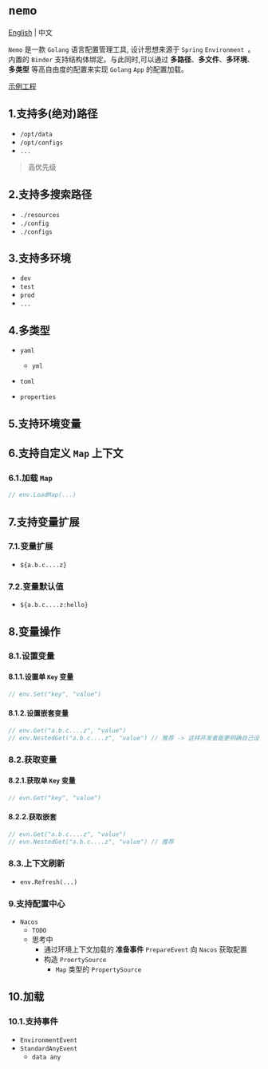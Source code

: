 # `nemo`

[English](./README.md)  | 中文

`Nemo` 是一款 `Golang` 语言配置管理工具, 设计思想来源于 `Spring` `Environment `。内置的 `Binder`
支持结构体绑定。与此同时,可以通过 **多路径**、**多文件**、**多环境**、**多类型** 等高自由度的配置来实现 `Golang` `App`
的配置加载。

[示例工程](https://github.com/photowey/nemo-examples)

## 1.支持多(绝对)路径

- `/opt/data`
- `/opt/configs`
- `...`

> 高优先级

## 2.支持多搜索路径

- `./resources`
- `./config`
- `./configs`

## 3.支持多环境

- `dev`
- `test`
- `prod`
- `...`

## 4.多类型

- `yaml`

    - `yml`

- `toml`

- `properties`

## 5.支持环境变量

## 6.支持自定义 `Map` 上下文

### 6.1.加载 `Map`

```go
// env.LoadMap(...)
```

## 7.支持变量扩展

### 7.1.变量扩展

- `${a.b.c....z}`

### 7.2.变量默认值

- `${a.b.c....z:hello}`

## 8.变量操作

### 8.1.设置变量

#### 8.1.1.设置单 `Key` 变量

```go
// env.Set("key", "value")
```

#### 8.1.2.设置嵌套变量

```go
// env.Get("a.b.c....z", "value")
// env.NestedGet("a.b.c....z", "value") // 推荐 -> 这样开发者能更明确自己设置的值是否是嵌套 KEY
```

### 8.2.获取变量

#### 8.2.1.获取单 `Key` 变量

```go
// evn.Get("key", "value")
```

#### 8.2.2.获取嵌套

```go
// evn.Get("a.b.c....z", "value")
// evn.NestedGet("a.b.c....z", "value") // 推荐
```

### 8.3.上下文刷新

- `env.Refresh(...)`

### 9.支持配置中心

- `Nacos`
    - `TODO`
    - 思考中
        - 通过环境上下文加载的 **准备事件** `PrepareEvent` 向 `Nacos` 获取配置
        - 构造 `ProertySource`
            - `Map` 类型的 `PropertySource`

## 10.加载

### 10.1.支持事件

- `EnvironmentEvent`
- `StandardAnyEvent`
    - `data any`